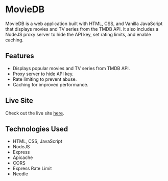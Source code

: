# MovieDB

MovieDB is a web application built with HTML, CSS, and Vanilla JavaScript that displays movies and TV series from the TMDB API. It also includes a NodeJS proxy server to hide the API key, set rating limits, and enable caching.

## Features

- Displays popular movies and TV series from TMDB API.
- Proxy server to hide API key.
- Rate limiting to prevent abuse.
- Caching for improved performance.

## Live Site

Check out the live site [here](https://moviedb.beibeiyang.dev/).

## Technologies Used

- HTML, CSS, JavaScript
- NodeJS
- Express
- Apicache
- CORS
- Express Rate Limit
- Needle